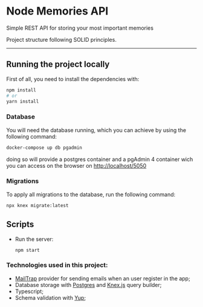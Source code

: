 # Node Memories API

Simple REST API for storing your most important memories

Project structure following SOLID principles.

---

## Running the project locally
First of all, you need to install the dependencies with:
```bash
npm install
# or
yarn install
```


### Database
You will need the database running, which you can achieve by using the following command:
```bash
docker-compose up db pgadmin
```

doing so will provide a postgres container and a pgAdmin 4 container wich you can access on the browser on [http://localhost/5050](http://localhost/5050)

### Migrations
To apply all migrations to the database, run the following command:
```bash
npx knex migrate:latest
```

## Scripts

- Run the server:
  ```
  npm start
  ```

### Technologies used in this project:

- [MailTrap](https://mailtrap.io/) provider for sending emails when an user register in the app;
- Database storage with [Postgres](https://www.postgresql.org/) and [Knex.js](http://knexjs.org/) query builder;
- Typescript;
- Schema validation with [Yup](https://github.com/jquense/yup);

